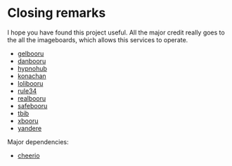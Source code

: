 # Closing remarks

I hope you have found this project useful. All the major credit really goes to the all the imageboards, which allows this services to operate.

- [gelbooru](https://gelbooru.com)
- [danbooru](https://danbooru.donmai.us)
- [hypnohub](https://hypnohub.net)
- [konachan](https://konachan.com)
- [lolibooru](https://lolibooru.moe)
- [rule34](https://rule34.xxx)
- [realbooru](https://realbooru.com)
- [safebooru](https://safebooru.org)
- [tbib](https://tbib.org)
- [xbooru](https://xbooru.com)
- [yandere](https://yande.re)

Major dependencies:
- [cheerio](https://cheerio.js.org/)